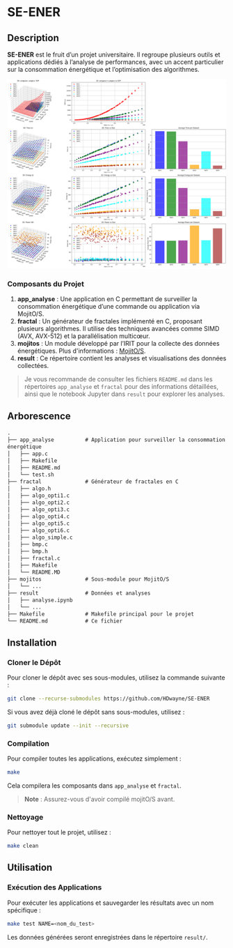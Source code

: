 # SE-ENER

## Description

**SE-ENER** est le fruit d’un projet universitaire. Il regroupe plusieurs outils et applications dédiés à l’analyse de performances, avec un accent particulier sur la consommation énergétique et l’optimisation des algorithmes.

![result](./img/image.png)

### Composants du Projet

1. **app_analyse** : Une application en C permettant de surveiller la consommation énergétique d’une commande ou application via MojitO/S.
2. **fractal** : Un générateur de fractales implémenté en C, proposant plusieurs algorithmes. Il utilise des techniques avancées comme SIMD (AVX, AVX-512) et la parallélisation multicœur.
3. **mojitos** : Un module développé par l’IRIT pour la collecte des données énergétiques. Plus d'informations : [MojitO/S](https://gitlab.irit.fr/sepia-pub/mojitos).
4. **result** : Ce répertoire contient les analyses et visualisations des données collectées.

> Je vous recommande de consulter les fichiers `README.md` dans les répertoires `app_analyse` et `fractal` pour des informations détaillées, ainsi que le notebook Jupyter dans `result` pour explorer les analyses.

## Arborescence

```
.
├── app_analyse          # Application pour surveiller la consommation énergétique
│   ├── app.c
│   ├── Makefile
│   ├── README.md
│   └── test.sh
├── fractal              # Générateur de fractales en C
│   ├── algo.h
│   ├── algo_opti1.c
│   ├── algo_opti2.c
│   ├── algo_opti3.c
│   ├── algo_opti4.c
│   ├── algo_opti5.c
│   ├── algo_opti6.c
│   ├── algo_simple.c
│   ├── bmp.c
│   ├── bmp.h
│   ├── fractal.c
│   ├── Makefile
│   └── README.MD
├── mojitos              # Sous-module pour MojitO/S
│   └── ...
├── result               # Données et analyses
│   ├── analyse.ipynb
│   └── ...
├── Makefile             # Makefile principal pour le projet
└── README.md            # Ce fichier
```

## Installation

### Cloner le Dépôt

Pour cloner le dépôt avec ses sous-modules, utilisez la commande suivante :

```bash
git clone --recurse-submodules https://github.com/HDwayne/SE-ENER
```

Si vous avez déjà cloné le dépôt sans sous-modules, utilisez :

```bash
git submodule update --init --recursive
```

### Compilation

Pour compiler toutes les applications, exécutez simplement :

```bash
make
```

Cela compilera les composants dans `app_analyse` et `fractal`.

> **Note** : Assurez-vous d'avoir compilé mojitO/S avant.

### Nettoyage

Pour nettoyer tout le projet, utilisez :

```bash
make clean
```

## Utilisation

### Exécution des Applications

Pour exécuter les applications et sauvegarder les résultats avec un nom spécifique :

```bash
make test NAME=<nom_du_test>
```

Les données générées seront enregistrées dans le répertoire `result/`.
